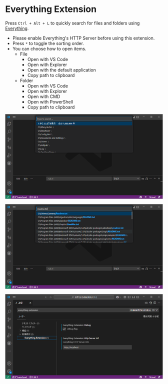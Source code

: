 # Everything Extension

Press `Ctrl + Alt + L` to quickly search for files and folders using [Everything](https://www.voidtools.com/).

- Please enable Everything's HTTP Server before using this extension.
- Press `*` to toggle the sorting order.
- You can choose how to open items.
  - File
    - Open with VS Code
    - Open with Explorer
    - Open with the default application
    - Copy path to clipboard
  - Folder
    - Open with VS Code
    - Open with Explorer
    - Open with CMD
    - Open with PowerShell
    - Copy path to clipboard

![ee01](https://github.com/taizod1024/vscode-everything-extension/blob/main/images/ee01.png?raw=true)

![ee02](https://github.com/taizod1024/vscode-everything-extension/blob/main/images/ee02.png?raw=true)

![ee03](https://github.com/taizod1024/vscode-everything-extension/blob/main/images/ee03.png?raw=true)
